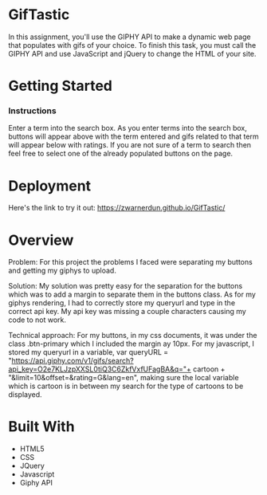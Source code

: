 # GifTastic
In this assignment, you'll use the GIPHY API to make a dynamic web page that populates with gifs of your choice. To finish this task, you must call the GIPHY API and use JavaScript and jQuery to change the HTML of your site.

# Getting Started
### Instructions
Enter a term into the search box. As you enter terms into the search box, buttons will appear above with the term entered and gifs related to that term will appear below with ratings. If you are not sure of a term to search then feel free to select one of the already populated buttons on the page.

# Deployment
Here's the link to try it out: https://zwarnerdun.github.io/GifTastic/
 
# Overview
Problem: For this project the problems I faced were separating my buttons and getting my giphys to upload.


Solution: My solution was pretty easy for the separation for the buttons which was to add a margin to separate them in the buttons class. As for my giphys rendering, I had to correctly store my queryurl and type in the correct api key. My api key was missing a couple characters causing my code to not work.


Technical approach: For my buttons, in my css documents, it was under the class .btn-primary which I included the margin ay 10px. For my javascript, I stored my queryurl in a variable, var queryURL = "https://api.giphy.com/v1/gifs/search?api_key=O2e7KLJzpXXSL0tiQ3C6ZkfVxfUFagBA&q="+ cartoon + "&limit=10&offset=&rating=G&lang=en", making sure the local variable which is cartoon is in between my search for the type of cartoons to be displayed. 

# Built With 
* HTML5
* CSS
* JQuery
* Javascript
* Giphy API
